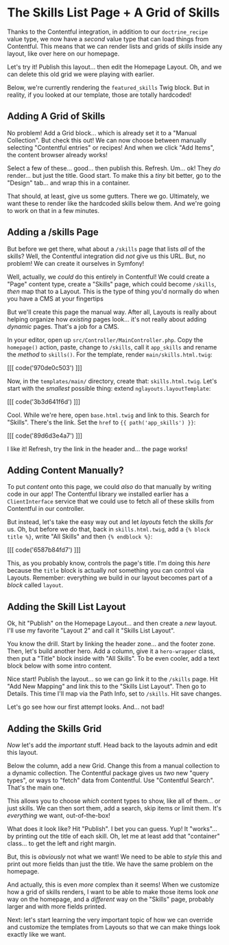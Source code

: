 # The Skills List Page + A Grid of Skills

Thanks to the Contentful integration, in addition to our `doctrine_recipe` value
type, we now have a *second* value type that can load things from Contentful.
This means that we can render lists and grids of *skills* inside any layout,
like over here on our homepage.

Let's try it! Publish this layout... then edit the Homepage Layout. Oh, and we
can delete this old grid we were playing with earlier.

Below, we're currently rendering the `featured_skills` Twig block. But in reality,
if you looked at our template, those are totally hardcoded!

## Adding A Grid of Skills

No problem! Add a Grid block... which is already set it to a "Manual Collection".
But check this out! We can now choose between manually selecting "Contentful
entries" or recipes! And when we click "Add Items", the content browser already works!

Select a few of these... good... then publish this. Refresh. Um... ok! They *do*
render... but just the title. Good start. To make this a *tiny* bit better, go
to the "Design" tab... and wrap this in a container.

That should, at least, give us some gutters. There we go. Ultimately, we want
these to render like the hardcoded skills below them. And we're going to work on
that in a few minutes.

## Adding a /skills Page

But before we get there, what about a `/skills` page that lists *all* of the skills?
Well, the Contentful integration did *not* give us this URL. But, no problem! We
can create it ourselves in Symfony!

Well, actually, we *could* do this entirely in Contentful! We could create a
"Page" content type, create a "Skills" page, which could become `/skills`, *then*
map that to a Layout. This is the type of thing you'd normally do when you have
a CMS at your fingertips

But we'll create this page the manual way. After all, Layouts is really about helping
organize how *existing* pages look... it's not really about adding *dynamic* pages.
That's a job for a CMS.

In your editor, open up `src/Controller/MainController.php`. Copy the `homepage()`
action, paste, change to `/skills`, call it `app_skills` and rename the *method*
to `skills()`. For the template, render `main/skills.html.twig`:

[[[ code('970de0c503') ]]]

Now, in the `templates/main/` directory, create that: `skills.html.twig`. Let's
start with the *smallest* possible thing: extend `nglayouts.layoutTemplate`:

[[[ code('3b3d641f6d') ]]]

Cool. While we're here, open `base.html.twig` and link to this. Search for "Skills".
There's the link. Set the `href` to `{{ path('app_skills') }}`:

[[[ code('89d6d3e4a7') ]]]

I like it! Refresh, try the link in the header and... the page works!

## Adding Content Manually?

To put *content* onto this page, we could *also* do that manually by writing code
in our app! The Contentful library we installed earlier has a `ClientInterface`
service that we could use to fetch all of these skills from Contentful in our
controller.

But instead, let's take the easy way out and let *layouts* fetch the skills *for*
us. Oh, but before we do that, back in `skills.html.twig`, add a
`{% block title %}`, write "All Skills" and then `{% endblock %}`:

[[[ code('6587b84fd7') ]]]

This, as you probably know, controls the page's title. I'm doing this *here*
because the `title` block is actually *not* something you can control via Layouts.
Remember: everything we build in our layout becomes part of a *block* called
`layout`.

## Adding the Skill List Layout

Ok, hit "Publish" on the Homepage Layout... and then create a *new* layout. I'll
use my favorite "Layout 2" and call it "Skills List Layout".

You know the drill. Start by linking the header zone... and the footer zone.
Then, let's build another hero. Add a column, give it a `hero-wrapper` class,
then put a "Title" block inside with "All Skills". To be even cooler, add
a text block below with some intro content.

Nice start! Publish the layout... so we can go link it to the `/skills` page.
Hit "Add New Mapping" and link this to the "Skills List Layout". Then go to
Details. This time I'll map via the Path Info, set to `/skills`. Hit save
changes.

Let's go see how our first attempt looks. And... not bad!

## Adding the Skills Grid

*Now* let's add the *important* stuff. Head back to the layouts admin and edit
this layout.

Below the column, add a new Grid. Change this from a manual collection to a dynamic
collection. The Contentful package gives us *two* new "query types", or ways to
"fetch" data from Contentful. Use "Contentful Search". That's the main one.

This allows you to choose *which* content types to show, like all of them... or
just skills. We can then sort them, add a search, skip items or limit them. It's
*everything* we want, out-of-the-box!

What does it look like? Hit "Publish". I bet you can guess. Yup! It "works"... by
printing out the title of each skill. Oh, let me at least add that "container"
class... to get the left and right margin.

But, this is *obviously* not what we want! We need to be able to *style* this
and print out more fields than just the title. We have the same problem on
the homepage.

And actually, this is even *more* complex than it seems! When we customize how a
grid of skills renders, I want to be able to make those items look *one* way on
the homepage, and a *different* way on the "Skills" page, probably larger and with
more fields printed.

Next: let's start learning the very important topic of how we can override and
customize the templates from Layouts so that we can make things look exactly like
we want.
